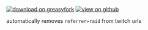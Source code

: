 [![download on greasyfork](https://img.shields.io/badge/dynamic/json?color=%23900&label=download%20on%20greasyfork&query=total_installs&suffix=%20downloads&url=https%3A%2F%2Fgreasyfork.org%2Fen%2Fscripts%2F409807-twitch-remove-referrer-raid.json)](https://greasyfork.org/en/scripts/409807-twitch-remove-referrer-raid) [![view on github](https://img.shields.io/badge/view%20on%20github-272b33?logo=github)](https://github.com/adrianmgg/userscripts/tree/main/github.com/gist_markdown_preview)

automatically removes `referrer=raid` from twitch urls
